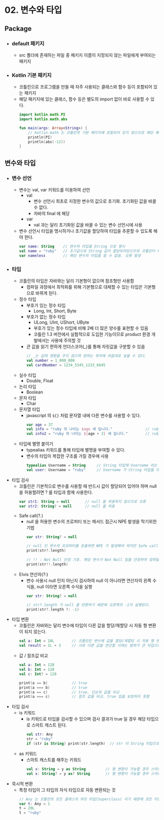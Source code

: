 # 02. 변수와 타입

## Package
- ### default 패키지
  - src 폴더에 존재하는 파일 중 패키지 이름이 지정되지 않는 파일에게 부여되는 패키지
- ### Kotlin 기본 패키지
  - 코틀린으로 프로그램을 만들 때 자주 사용되는 클래스와 함수 등이 포함되어 있는 패키지
  - 해당 패키지에 있는 클래스, 함수 등은 별도의 import 없이 바로 사용할 수 있다.
    ```kotlin
    import kotlin.math.PI
    import kotlin.math.abs
    
    fun main(args: Array<String>) {
        // kotlin.math 는 코틀린의 기본 패키지에 포함되어 있지 않으므로 해당 패키지를 impor입t 해야 한다.
        println(PI)
        println(abs(-12))
    }
    ```

## 변수와 타입
- ### 변수 선언
  - 변수는 val, var 키워드를 이용하여 선언
    - val
      - 변수 선언시 최초로 지정한 변수의 값으로 초기화. 초기화된 값을 바꿀 수 없다.
      - 자바의 final 에 해당
    - var
      - val 과는 달리 초기화된 값을 바꿀 수 있는 변수 선언시에 사용
  - 변수 선언시 타입을 명시하거나 초기값을 할당하여 타입을 추론할 수 있도록 해야 한다.
    ```kotlin
    var name: String    // 변수의 타입을 String 으로 명시
    val name = "ruby"   // 초기값으로 String 값이 할당되어있으므로 코틀린이 타입을 String 으로 추론하여 결정
    var nameless        // 해당 변수의 타입을 알 수 없음. 오류 발생
    ```
- ### 타입
  - 코틀린의 타입은 자바와는 달리 기본형이 없으며 참조형만 사용함
    - 컴파일 과정에서 최적화를 위해 기본형으로 대체할 수 있는 타입은 기본형으로 바뀌게 된다.
  - 정수 타입
    - 부호가 있는 정수 타입
      - Long, Int, Short, Byte
    - 부호가 없는 정수 타입
      - ULong, UInt, UShort, UByte
      - 부호가 있는 정수 타입에 비해 2배 더 많은 양수를 표현할 수 있음
      - 코틀린 1.3 버전에서 실험적으로 도입한 기능이므로 product 환경 개발에서는 사용에 주의할 것
    - 큰 값을 읽기 편하게 언더스코어(_)를 통해 자릿값을 구분할 수 있음
      ```kotlin
      // _는 값에 영향을 주지 않으며 원하는 위치에 마음대로 넣을 수 있다.
      val number = 1_000_000
      val cardNumber = 1234_5345_1233_6645
      ```
  - 실수 타입
    - Double, Float
  - 논리 타입
    - Boolean
  - 문자 타입
    - Char
  - 문자열 타입
    - javascript 의 `${}` 처럼 문자열 내에 다른 변수를 사용할 수 있다.
      ```kotlin
      var age = 37
      val info = "ruby 의 나이는 $age 세 입니다."               // ruby 의 나이는 37 세 입니다.
      val info2 = "ruby 의 나이는 ${age + 3} 세 입니다."        // ruby 의 나이는 40 세 입니다.
      ```
  - 타입에 별명 붙이기
    - typealias 키워드를 통해 타입에 별명을 부여할 수 있다.
    - 변수의 타입이 복잡한 구조를 가질 경우에 사용
      ```kotlin
      typealias Username = String     // String 타입에 Username 라는 typealias 를 부여
      val user: Username = "ruby"     // Username 가 String 타입을 대체하여 표현
      ```
- 타입 검사
  - 코틀린은 기본적으로 변수를 사용할 때 반드시 값이 할당되어 있어야 하며 null 을 허용할려면 ? 를 타입과 함께 사용한다.
    ```kotlin
    var str1: String = null       // null 을 허용하지 않으므로 오류
    var str2: String? = null      // null 을 허용
    ```
  - Safe call(?.)
    - null 을 허용한 변수의 프로퍼티 또는 메서드 접근시 NPE 발생을 막기위한 기법
      ```kotlin
      var str: String? = null
        
      // null 인 변수의 프로퍼티를 호출하면 NPE 가 발생해야 하지만 Safe call 로 인해 length 프로퍼티에 접근하기 전에 null 을 반환
      print(str?.length)
        
      // !! : Not Null 단정 기호. 해당 변수가 Not Null 임을 단정하여 컴파일러가 null 검사 없이 무시. 프로그램 실행시에 NPE 가 발생한다.
      print(str!!.length)
      ```
  - Elvis 연산자(?:)
    - 변수 사용시 null 인지 아닌지 검사하여 null 이 아니라면 연산자의 왼쪽 수식을, null 이라면 오른쪽 수식을 실행
      ```kotlin
      var str: String? = null
      
      // str?.length 가 null 을 반환하기 때문에 오른쪽의 -1이 실행된다.
      print(str?.length ?: -1)
      ```
- 타입 변환
  - 코틀린은 자바와는 달리 변수에 타입이 다른 값을 할당/재할당 시 자동 형 변환이 되지 않는다.
    ```kotlin
    val a: Int = 10L        // 코틀린은 변수에 값을 할당/재할당 시 자동 형 변환을 허용하지 않으므로 오류
    val result = 1L + 3     // 서로 다른 값을 연산할 시에는 범위가 큰 타입으로 자동 형 변환하여 연산
    ```
  - 값 / 참조값 비교
    ```kotlin
    val a: Int = 128
    val b: Int = 128
    val c: Int? = 128
    
    print(a == b)           // true
    print(a === b)          // true  
    print(a == c)           // true. 단순히 값을 비교
    print(a === c)          // 참조 값을 비교. true 임을 보장하지 못함
    ```
- 타입 검사
  - is 키워드
    - is 키워드로 타입을 검사할 수 있으며 검사 결과가 true 일 경우 해당 타입으로 스마트 캐스트 된다.
      ```kotlin
      val str: Any
      str = "ruby"
      if (str is String) print(str.length)  // str 이 String 타입으로 캐스팅 되어 length 에 접근할 수 있게 된다.
      ```
  - as 키워드
    - 스마트 캐스트를 해주는 키워드
      ```kotlin
      val x: String = y as String         // 형 변환이 가능할 경우 스마트 캐스트. 그렇지 않을 경우 NPE 발생
      val x: String? = y as? String       // 형 변환이 가능할 경우 스마트 캐스트. 그렇지 않을 경우 null 을 반환. String? 타입은 변수가 두 가지 경우를 모두 허용할 수 있도록 하기 위함
      ```
- 묵시적 변환
  - 특정 타입이 그 타입의 자식 타입으로 자동 변환되는 것
    ```kotlin
    // Any 는 코틀린의 모든 클래스의 부모 타입(Superclass) 이기 때문에 모든 타입으로 자동 변환, 즉 묵시적 변환을 허용한다.
    var t: Any = 1
    t = 20L
    t = "ruby"
    ```
